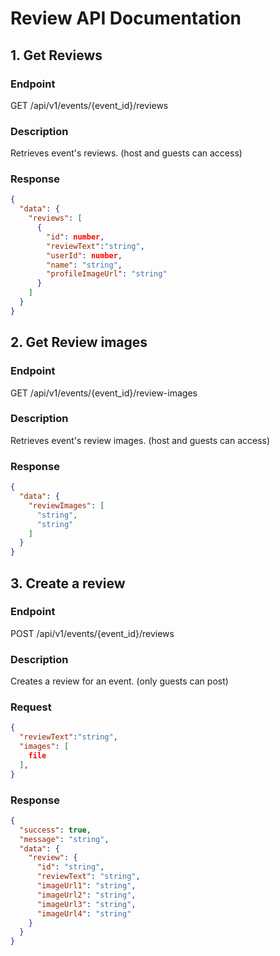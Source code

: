 # Review API Documentation

## 1. Get Reviews

### Endpoint

GET /api/v1/events/{event_id}/reviews

### Description

Retrieves event's reviews. (host and guests can access)

### Response

```json
{
  "data": {
    "reviews": [
      {
        "id": number,
        "reviewText":"string",
        "userId": number,
        "name": "string",
        "profileImageUrl": "string"
      }
    ]
  }
}
```

## 2. Get Review images

### Endpoint

GET /api/v1/events/{event_id}/review-images

### Description

Retrieves event's review images. (host and guests can access)

### Response

```json
{
  "data": {
    "reviewImages": [
      "string",
      "string"
    ]
  }
}
```

## 3. Create a review

### Endpoint

POST /api/v1/events/{event_id}/reviews

### Description

Creates a review for an event. (only guests can post)

### Request

```json
{
  "reviewText":"string",
  "images": [
    file
  ],
}
```

### Response

```json
{
  "success": true,
  "message": "string",
  "data": {
    "review": {
      "id": "string",
      "reviewText": "string",
      "imageUrl1": "string",
      "imageUrl2": "string",
      "imageUrl3": "string",
      "imageUrl4": "string"
    }
  }
}
```
